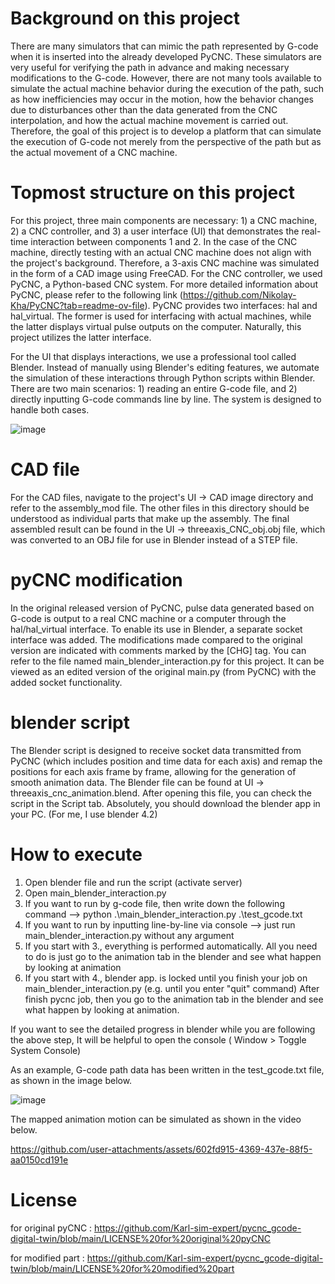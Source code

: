 # Background on this project

There are many simulators that can mimic the path represented by G-code when it is inserted into the already developed PyCNC. These simulators are very useful for verifying the path in advance and making necessary modifications to the G-code.
However, there are not many tools available to simulate the actual machine behavior during the execution of the path, such as how inefficiencies may occur in the motion, how the behavior changes due to disturbances other than the data generated from the CNC interpolation, and how the actual machine movement is carried out.
Therefore, the goal of this project is to develop a platform that can simulate the execution of G-code not merely from the perspective of the path but as the actual movement of a CNC machine.

# Topmost structure on this project 

For this project, three main components are necessary: 1) a CNC machine, 2) a CNC controller, and 3) a user interface (UI) that demonstrates the real-time interaction between components 1 and 2.
In the case of the CNC machine, directly testing with an actual CNC machine does not align with the project's background. Therefore, a 3-axis CNC machine was simulated in the form of a CAD image using FreeCAD.
For the CNC controller, we used PyCNC, a Python-based CNC system. For more detailed information about PyCNC, please refer to the following link (https://github.com/Nikolay-Kha/PyCNC?tab=readme-ov-file).
PyCNC provides two interfaces: hal and hal_virtual. The former is used for interfacing with actual machines, while the latter displays virtual pulse outputs on the computer. Naturally, this project utilizes the latter interface.

For the UI that displays interactions, we use a professional tool called Blender. Instead of manually using Blender's editing features, we automate the simulation of these interactions through Python scripts within Blender. There are two main scenarios: 1) reading an entire G-code file, and 2) directly inputting G-code commands line by line. The system is designed to handle both cases.

![image](https://github.com/user-attachments/assets/bd4d911d-08fd-4c02-8455-ff691911becb)

# CAD file
For the CAD files, navigate to the project's UI -> CAD image directory and refer to the assembly_mod file. The other files in this directory should be understood as individual parts that make up the assembly. The final assembled result can be found in the UI -> threeaxis_CNC_obj.obj file, which was converted to an OBJ file for use in Blender instead of a STEP file.

# pyCNC modification

In the original released version of PyCNC, pulse data generated based on G-code is output to a real CNC machine or a computer through the hal/hal_virtual interface. To enable its use in Blender, a separate socket interface was added.
The modifications made compared to the original version are indicated with comments marked by the [CHG] tag. 
You can refer to the file named main_blender_interaction.py for this project. It can be viewed as an edited version of the original main.py (from PyCNC) with the added socket functionality.

# blender script 

The Blender script is designed to receive socket data transmitted from PyCNC (which includes position and time data for each axis) and remap the positions for each axis frame by frame, allowing for the generation of smooth animation data.
The Blender file can be found at UI -> threeaxis_cnc_animation.blend. After opening this file, you can check the script in the Script tab.
Absolutely, you should download the blender app in your PC. (For me, I use blender 4.2)

# How to execute 

1. Open blender file and run the script (activate server)
2. Open main_blender_interaction.py
3. If you want to run by g-code file, then write down the following command --> python .\main_blender_interaction.py .\test_gcode.txt
4. If you want to run by inputting line-by-line via console --> just run main_blender_interaction.py without any argument
5. If you start with 3., everything is performed automatically. All you need to do is just go to the animation tab in the blender and see what happen by looking at animation
6. If you start with 4., blender app. is locked until you finish your job on main_blender_interaction.py (e.g. until you enter "quit" command) After finish pycnc job, then you go to the animation tab in  the blender and see what happen by looking at animation.


If you want to see the detailed progress in blender while you are following the above step, It will be helpful to open the console ( Window > Toggle System Console) 

As an example, G-code path data has been written in the test_gcode.txt file, as shown in the image below.

![image](https://github.com/user-attachments/assets/c346cd74-5951-4cf7-a772-4b259e23692a)

The mapped animation motion can be simulated as shown in the video below.



https://github.com/user-attachments/assets/602fd915-4369-437e-88f5-aa0150cd191e

# License 

for original pyCNC : https://github.com/Karl-sim-expert/pycnc_gcode-digital-twin/blob/main/LICENSE%20for%20original%20pyCNC

for modified part : https://github.com/Karl-sim-expert/pycnc_gcode-digital-twin/blob/main/LICENSE%20for%20modified%20part
